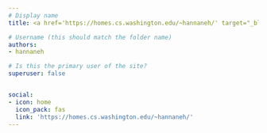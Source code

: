 ```yaml
---
# Display name
title: <a href='https://homes.cs.washington.edu/~hannaneh/' target="_blank" rel="noopener noreferrer">Hannaneh Hajishirzi</a>

# Username (this should match the folder name)
authors:
- hannaneh

# Is this the primary user of the site?
superuser: false


social:
- icon: home
  icon_pack: fas
  link: 'https://homes.cs.washington.edu/~hannaneh/'
---
```


